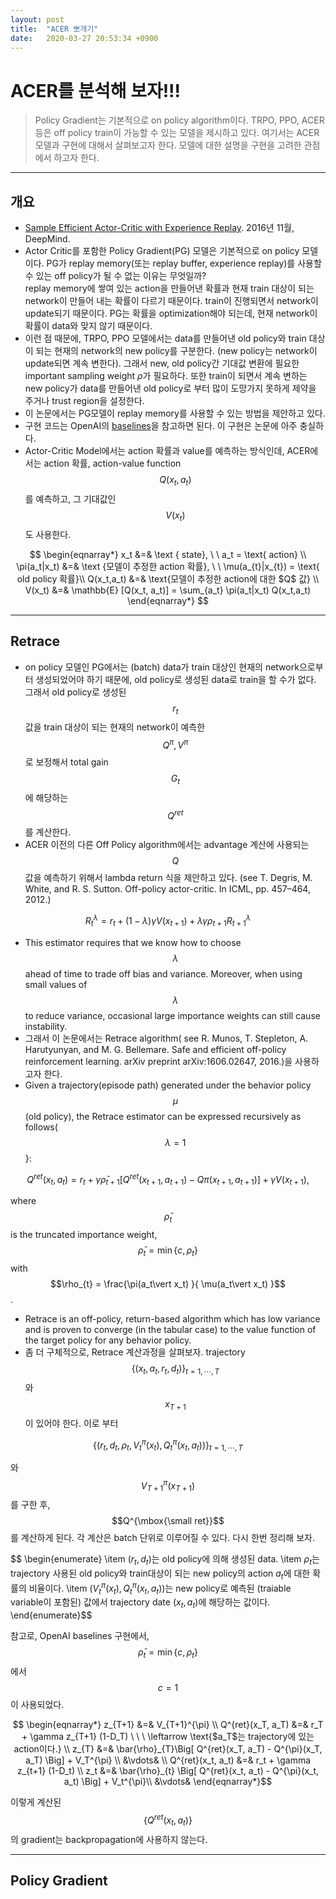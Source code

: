 ```yaml
---
layout: post
title:  "ACER 뽀개기"
date:   2020-03-27 20:53:34 +0900
---
```


# ACER를 분석해 보자!!!

> Policy Gradient는 기본적으로 on policy algorithm이다. TRPO, PPO, ACER 등은 off policy train이 가능할 수 있는 모델을 제시하고 있다. 여기서는 ACER 모델과 구현에 대해서 살펴보고자 한다. 모델에 대한 설명을 구현을 고려한 관점에서 하고자 한다.

-----

## 개요

* [Sample Efficient Actor-Critic with Experience Replay](https://arxiv.org/abs/1611.01224). 2016년 11월, DeepMind.
* Actor Critic를 포함한 Policy Gradient(PG) 모델은 기본적으로 on policy 모델이다. PG가 replay memory(또는 replay buffer, experience replay)를 사용할 수 있는 off policy가 될 수 없는 이유는 무엇일까?  
replay memory에 쌓여 있는 action을 만들어낸 확률과 현재 train 대상이 되는 network이 만들어 내는 확률이 다르기 때문이다. train이 진행되면서 network이 update되기 때문이다. PG는 확률을 optimization해야 되는데, 현재 network이 확률이 data와 맞지 않기 때문이다.
* 이런 점 때문에, TRPO, PPO 모델에서는 data를 만들어낸 old policy와 train 대상이 되는 현재의 network의 new policy를 구분한다. (new policy는 network이 update되면 계속 변한다). 그래서 new, old policy간 기대값 변환에 필요한 important sampling weight $\rho$가 필요하다. 또한 train이 되면서 계속 변하는 new policy가 data를 만들어낸 old policy로 부터 많이 도망가지 못하게 제약을 주거나 trust region을 설정한다.
* 이 논문에서는 PG모델이 replay memory를 사용할 수 있는 방법을 제안하고 있다. 
* 구현 코드는 OpenAI의 [baselines](https://github.com/openai/baselines/tree/master/baselines/acer)을 참고하면 된다. 이 구현은 논문에 아주 충실하다.
* Actor-Critic Model에서는 action 확률과 value를 예측하는 방식인데, ACER에서는 action 확률, action-value function $$Q(x_t,a_t)$$를 예측하고, 그 기대값인 $$V(x_t)$$도 사용한다.



$$
\begin{eqnarray*}
x_t &=& \text { state}, \ \ a_t = \text{ action} \\
\pi(a_t|x_t) &=& \text {모델이 추정한 action 확률}, \ \ \mu(a_{t}|x_{t}) = \text{ old policy 확률}\\
Q(x_t,a_t) &=& \text{모델이 추정한 action에 대한 $Q$ 값} \\
V(x_t) &=& \mathbb{E} [Q(x_t, a_t)] =  \sum_{a_t} \pi(a_t|x_t) Q(x_t,a_t)
\end{eqnarray*}
$$

-----

## Retrace

* on policy 모델인 PG에서는 (batch) data가 train 대상인 현재의 network으로부터 생성되었어야 하기 때문에, old policy로 생성된 data로 train을 할 수가 없다. 그래서 old policy로 생성된 $$r_t$$값을 train 대상이 되는 현재의 network이 예측한 $$Q^\pi, V^\pi$$로 보정해서 total gain $$G_t$$에 해당하는 $$Q^{ret}$$를 계산한다.
* ACER 이전의 다른 Off Policy algorithm에서는 advantage 계산에 사용되는 $$Q$$값을 예측하기 위해서 lambda return 식을 제안하고 있다. (see T. Degris, M. White, and R. S. Sutton. Off-policy actor-critic. In ICML, pp. 457–464, 2012.)

$$ R^{\lambda}_{t} = r_t + (1-\lambda)\gamma V(x_{t+1}) + \lambda \gamma \rho_{t+1} R^{\lambda}_{t+1}$$ 

* This estimator requires that we know how to choose $$\lambda$$ ahead of time to trade off bias and variance. Moreover, when using small values of $$\lambda$$ to reduce variance, occasional large importance weights can still cause instability.  
* 그래서 이 논문에서는 Retrace algorithm( see R. Munos, T. Stepleton, A. Harutyunyan, and M. G. Bellemare. Safe and efficient off-policy reinforcement learning. arXiv preprint arXiv:1606.02647, 2016.)을 사용하고자 한다.
* Given a trajectory(episode path) generated under the behavior policy $$\mu$$(old policy), the Retrace estimator can be expressed recursively as follows($$\lambda = 1$$}:

$$Q^{ret}(x_t, a_t) = r_t + \gamma  \bar{\rho}_{t+1} \Big[ Q^{ret}(x_{t+1}, a_{t+1}) -   Q\pi(x_{t+1}, a_{t+1})\Big] + \gamma V(x_{t+1}),$$

where $$\bar{\rho}_{t}$$ is the truncated importance weight,  $$\bar{\rho}_{t} = \min \{c, \rho_t \}$$ with $$\rho_{t} = \frac{\pi(a_t\vert x_t) }{ \mu(a_t\vert x_t) }$$.

* Retrace is an off-policy, return-based algorithm which has low variance and is proven to converge (in the tabular case) to the value function of the target policy for any behavior policy.
* 좀 더 구체적으로, Retrace 계산과정을 살펴보자. trajectory $$\{(x_t, a_t, r_t, d_t)\}_{t=1,\cdots,T}$$와 $$x_{T+1}$$이 있어야 한다. 이로 부터 

$$\big\{ ( r_t,d_t,\rho_t, V_t^{\pi}(x_t), Q_t^{\pi}(x_t,a_t) )\big\}_{t=1,\cdots,T}$$

와 $$V_{T+1}^{\pi}(x_{T+1})$$를 구한 후, $$Q^{\mbox{\small ret}}$$를 계산하게 된다. 각 계산은 batch 단위로 이루어질 수 있다. 다시 한번 정리해 보자. 

$$
\begin{enumerate}
	\item $(r_t,d_t)$는 old policy에 의해 생성된 data.
	\item $\rho_t$는 trajectory 사용된 old policy와 train대상이 되는 new policy의 action $a_t$에 대한 확률의 비율이다.
	\item $\big(V_t^{\pi}(x_t), Q_t^{\pi}(x_t,a_t)\big)$는 new policy로 예측된 (traiable variable이 포함된) 값에서 trajectory date $(x_t,a_t)$에 해당하는 값이다.
\end{enumerate}$$

참고로, OpenAI baselines 구현에서, $$\bar{\rho}_{t} = \min \left\{c, \rho_t \right\}$$에서 $$c=1$$이 사용되었다.

$$
\begin{eqnarray*}
z_{T+1} &=& V_{T+1}^{\pi} \\
Q^{ret}(x_T, a_T) &=& r_T + \gamma z_{T+1} (1-D_T)  \ \ \ \leftarrow \text{$a_T$는 trajectory에 있는 action이다.} \\
z_{T} &=& \bar{\rho}_{T}\Big[ Q^{ret}(x_T, a_T) - Q^{\pi}(x_T, a_T) \Big] + V_T^{\pi} \\
&\vdots& \\
Q^{ret}(x_t, a_t) &=& r_t + \gamma z_{t+1} (1-D_t) \\
z_t &=& \bar{\rho}_{t} \Big[ Q^{ret}(x_t, a_t) - Q^{\pi}(x_t, a_t) \Big] + V_t^{\pi}\\
&\vdots&
\end{eqnarray*}$$

이렇게 계산된 $$\{ Q^{ret}(x_t, a_t) \}$$의 gradient는 backpropagation에 사용하지 않는다.

-----

## Policy Gradient
















